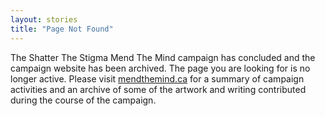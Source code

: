 ```yaml
---
layout: stories
title: "Page Not Found"
---
```


The Shatter The Stigma Mend The Mind campaign has concluded and the campaign website has been archived. The page you are looking for is no longer active. Please visit [mendthemind.ca](https://www.mendthemind.ca) for a summary of campaign activities and an archive of some of the artwork and writing contributed during the course of the campaign.
